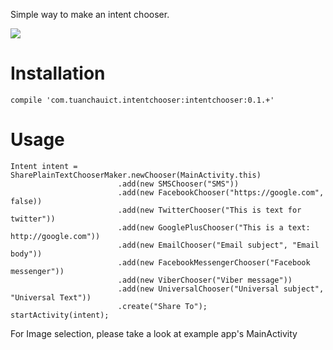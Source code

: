Simple way to make an intent chooser.

![](https://github.com/tuanchauict/IntentChooser/blob/master/screenshots/share_text.png?raw=true)

# Installation

    compile 'com.tuanchauict.intentchooser:intentchooser:0.1.+'


# Usage

    Intent intent = SharePlainTextChooserMaker.newChooser(MainActivity.this)
                            .add(new SMSChooser("SMS"))
                            .add(new FacebookChooser("https://google.com", false))
                            .add(new TwitterChooser("This is text for twitter"))
                            .add(new GooglePlusChooser("This is a text: http://google.com"))
                            .add(new EmailChooser("Email subject", "Email body"))
                            .add(new FacebookMessengerChooser("Facebook messenger"))
                            .add(new ViberChooser("Viber message"))
                            .add(new UniversalChooser("Universal subject", "Universal Text"))
                            .create("Share To");
    startActivity(intent);

For Image selection, please take a look at example app's MainActivity